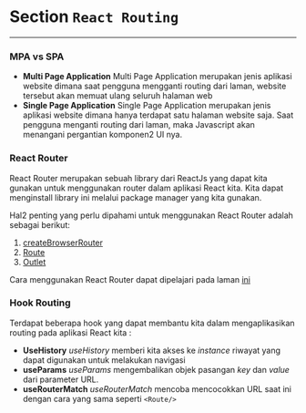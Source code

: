 # Section `React Routing`

---

### MPA vs SPA

- **Multi Page Application**
  Multi Page Application merupakan jenis aplikasi website dimana saat pengguna mengganti routing dari laman, website tersebut akan memuat ulang seluruh halaman web
- **Single Page Application**
  Single Page Application merupakan jenis aplikasi website dimana hanya terdapat satu halaman website saja. Saat pengguna menganti routing dari laman, maka Javascript akan menangani pergantian komponen2 UI nya.

### React Router

React Router merupakan sebuah library dari ReactJs yang dapat kita gunakan untuk menggunakan router dalam aplikasi React kita. Kita dapat menginstall library ini melalui package manager yang kita gunakan.

Hal2 penting yang perlu dipahami untuk menggunakan React Router adalah sebagai berikut:

1. [createBrowserRouter](https://reactrouter.com/en/main/routers/create-browser-router)
2. [Route](https://reactrouter.com/en/main/route/route)
3. [Outlet](https://reactrouter.com/en/main/route/route)

Cara menggunakan React Router dapat dipelajari pada laman [ini](https://reactrouter.com/en/main/start/tutorial)

### Hook Routing

Terdapat beberapa hook yang dapat membantu kita dalam mengaplikasikan routing pada aplikasi React kita :

- **UseHistory**
  _useHistory_ memberi kita akses ke _instance_ riwayat yang dapat digunakan untuk melakukan navigasi
- **useParams**
  _useParams_ mengembalikan objek pasangan _key_ dan _value_ dari parameter URL.
- **useRouterMatch**
  _useRouterMatch_ mencoba mencocokkan URL saat ini dengan cara yang sama seperti `<Route/>`
